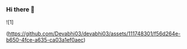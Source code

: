 ### Hi there 👋

<!--
**Devabhi03/devabhi03** is a ✨ _special_ ✨ repository because its `README.md` (this file) appears on your GitHub profile.

Here are some ideas to get you started:

- 🔭 I’m currently working on ...
- 🌱 I’m currently learning ...
- 👯 I’m looking to collaborate on ...
- 🤔 I’m looking for help with ...
- 💬 Ask me about ...
- 📫 How to reach me: ...
- 😄 Pronouns: ...
- ⚡ Fun fact: ...
-->![1]
(https://github.com/Devabhi03/devabhi03/assets/111748301/f56d264e-b650-4fce-a635-ca03a1ef0aec)
